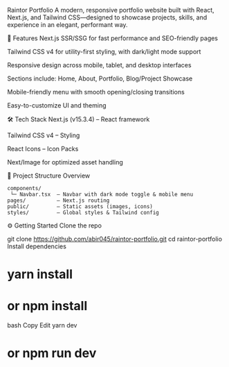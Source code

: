 Raintor Portfolio
A modern, responsive portfolio website built with React, Next.js, and Tailwind CSS—designed to showcase projects, skills, and experience in an elegant, performant way.

🚀 Features
Next.js SSR/SSG for fast performance and SEO-friendly pages

Tailwind CSS v4 for utility-first styling, with dark/light mode support

Responsive design across mobile, tablet, and desktop interfaces

Sections include: Home, About, Portfolio, Blog/Project Showcase

Mobile-friendly menu with smooth opening/closing transitions

Easy-to-customize UI and theming

🛠️ Tech Stack
Next.js (v15.3.4) – React framework

Tailwind CSS v4 – Styling

React Icons – Icon Packs

Next/Image for optimized asset handling

📂 Project Structure Overview

```
components/
 └─ Navbar.tsx  — Navbar with dark mode toggle & mobile menu
pages/          — Next.js routing
public/         — Static assets (images, icons)
styles/         — Global styles & Tailwind config
```

⚙️ Getting Started
Clone the repo

git clone https://github.com/abir045/raintor-portfolio.git
cd raintor-portfolio
Install dependencies

# yarn install

# or npm install

bash
Copy
Edit
yarn dev

# or npm run dev
